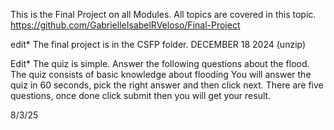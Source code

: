 This is the Final Project on all Modules.
All topics are covered in this topic.
https://github.com/GabrielleIsabelRVeloso/Final-Project

edit* The final project is in the CSFP folder. DECEMBER 18 2024 (unzip)

Edit*
The quiz is simple. Answer the following questions about the flood. The quiz consists of basic knowledge about flooding You will answer the quiz in 60 seconds, pick the right answer and then click next. There are five questions, once done click submit then you will get your result.

8/3/25
